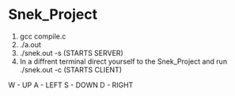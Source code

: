 # Snek_Project

1) gcc compile.c
2) ./a.out
3) ./snek.out -s (STARTS SERVER)
4) In a diffrent terminal direct yourself to the Snek_Project and run ./snek.out -c (STARTS CLIENT)

W - UP
A - LEFT
S - DOWN
D - RIGHT



